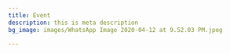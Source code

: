 ```yaml
---
title: Event
description: this is meta description
bg_image: images/WhatsApp Image 2020-04-12 at 9.52.03 PM.jpeg

---
```

